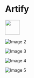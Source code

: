 # Artify

<img src="https://raw.githubusercontent.com/Kartik2301/data/master/img1.jpg" width="48">


![Image 2](https://raw.githubusercontent.com/Kartik2301/data/master/img2.jpg)

![Image 3](https://raw.githubusercontent.com/Kartik2301/data/master/img3.jpg)

![Image 4](https://raw.githubusercontent.com/Kartik2301/data/master/img4.jpg)

![Image 5](https://raw.githubusercontent.com/Kartik2301/data/master/img5.jpg)
